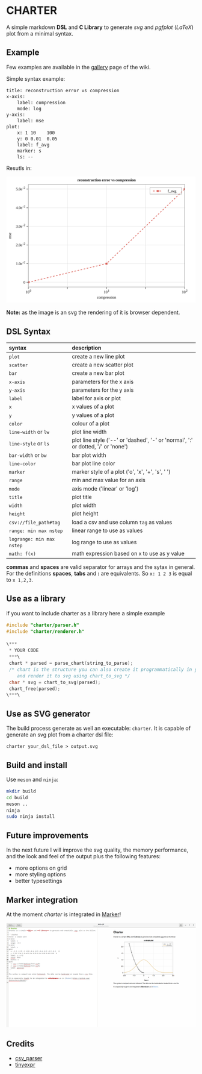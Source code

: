 # CHARTER

A simple markdown **DSL** and **C Library** to generate *svg* and *pgfplot* (*LaTeX*)  plot from a minimal syntax.



## Example

Few examples are available in the [gallery](https://github.com/Mandarancio/charter/wiki/Gallery) page of the wiki.

Simple syntax example:

```
title: reconstruction error vs compression
x-axis:
	label: compression
	mode: log
y-axis:
	label: mse
plot:
	x: 1 10    100
	y: 0 0.01  0.05
	label: f_avg
 	marker: s
 	ls: --
```

Resutls in:

![result](test/test.svg)

**Note:** as the image is an svg the rendering of it is browser dependent.

## DSL Syntax

| syntax | description |
| :----- | :------  |
|```plot```| create a new line plot|
|```scatter```| create a new scatter plot|
|```bar```| create a new bar plot  |
|```x-axis```| parameters for the x axis |
|```y-axis```| parameters for the y axis |
|```label``` | label for axis or plot |
|```x```| x values of a plot |
|```y```| y values of a plot | 
|```color```| colour of a plot |  
|```line-width``` or ```lw```| plot line width |
|```line-style``` or ```ls```| plot line style ('--' or 'dashed', '-' or 'normal', ':' or dotted, '/' or 'none')|
|```bar-width``` or ```bw``` | bar plot width|
|```line-color```| bar plot line color |
|```marker```| marker style of a plot ('o', 'x', '+', 's', ' ')|
|```range```| min and max value for an axis |
|```mode``` | axis mode ('linear' or 'log') |
|```title```| plot title |
|```width```| plot width |
|```height```| plot height |
|```csv://file_path#tag```| load a csv and use column ```tag``` as values |
|```range: min max nstep```| linear range to use as values |
|```logrange: min max nstep```| log range to use as values |
|```math: f(x)```| math expression based on x to use as y value |

**commas** and **spaces** are valid separator for arrays and the sytax in general.
For the definitions **spaces**, **tabs** and **:** are equivalents. So ```x: 1 2 3``` is equal to ```x 1,2,3```.


## Use as a library

if you want to include charter as a library here a simple example

```c
#include "charter/parser.h"
#include "charter/renderer.h"

\***
 * YOUR CODE
 ***\
 chart * parsed = parse_chart(string_to_parse);
 /* chart is the structure you can also create it programmatically in your code
    and render it to svg using chart_to_svg */
 char * svg = chart_to_svg(parsed);
 chart_free(parsed);
\***\
```


## Use as SVG generator

The build process generate as well an executable: ```charter```. It is capable of generate an svg plot from a charter dsl file:

```
charter your_dsl_file > output.svg
```


## Build and install

Use ```meson``` and ```ninja```:

```bash
mkdir build
cd build
meson ..
ninja 
sudo ninja install
```


## Future improvements

In the next future I will improve the svg quality, the memory performance, and the look and feel of the output plus the following features:
 
 - more options on grid
 - more styling options
 - better typesettings


## Marker integration

At the moment _charter_ is integrated in [Marker](https://github.com/fabiocolacio/Marker/)!

![marker and charter](marker_charter_support.png)


## Credits

 - [csv_parser](https://github.com/JamesRamm/csv_parserhttps://github.com/JamesRamm/csv_parser) 
 - [tinyexpr](https://github.com/codeplea/tinyexpr)
